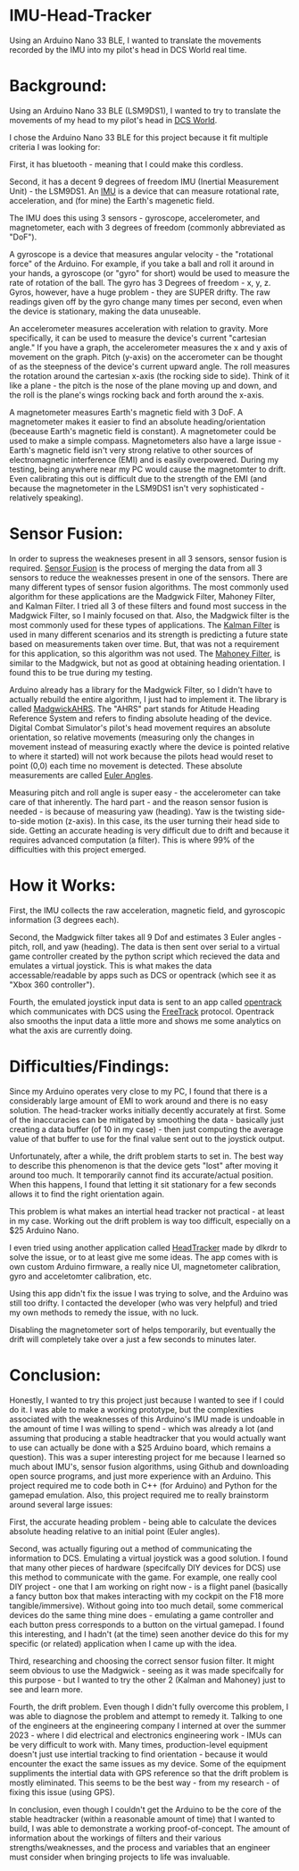 # IMU-Head-Tracker
Using an Arduino Nano 33 BLE, I wanted to translate the movements recorded by the IMU into my pilot's head in DCS World real time.

# Background:
Using an Arduino Nano 33 BLE (LSM9DS1), I wanted to try to translate the movements of my head to my pilot's head in [DCS World](https://www.digitalcombatsimulator.com/en/).

I chose the Arduino Nano 33 BLE for this project because it fit multiple criteria I was looking for:

First, it has bluetooth - meaning that I could make this cordless. 

Second, it has a decent 9 degrees of freedom IMU (Inertial Measurement Unit) - the LSM9DS1. An [IMU](https://en.wikipedia.org/wiki/Inertial_measurement_unit) is a device that can measure rotational rate, acceleration, and (for mine) the Earth's magenetic field. 

The IMU does this using 3 sensors - gyroscope, accelerometer, and magnetometer, each with 3 degrees of freedom (commonly abbreviated as "DoF").

A gyroscope is a device that measures angular velocity - the "rotational force" of the Arduino. For example, if you take a ball and roll it around in your hands, a gyroscope (or "gyro" for short) would be used to measure the rate of rotation of the ball.
The gyro has 3 Degrees of freedom - x, y, z. Gyros, however, have a huge problem - they are SUPER drifty. The raw readings given off by the gyro change many times per second, even when the device is stationary, making the data unuseable.

An accelerometer measures acceleration with relation to gravity. More specifically, it can be used to measure the device's current "cartesian angle." If you have a graph, the accelerometer measures the x and y axis of movement on the graph. Pitch (y-axis) on the accerometer can be thought of as the steepness of the device's current upward angle. The roll measures the rotation around the cartesian x-axis (the rocking side to side). Think of it like a plane - the pitch is the nose of the plane moving up and down, and the roll is the plane's wings rocking back and forth around the x-axis. 

A magnetometer measures Earth's magnetic field with 3 DoF. A magnetometer makes it easier to find an absolute heading/orientation (beceause Earth's magnetic field is constant). A magnetometer could be used to make a simple compass. Magnetometers also have a large issue - Earth's magnetic field isn't very strong relative to other sources of electromagnetic interference (EMI) and is easily overpowered. During my testing, being anywhere near my PC would cause the magnetomter to drift. Even calibrating this out is difficult due to the strength of the EMI (and because the magnetometer in the LSM9DS1 isn't very sophisticated - relatively speaking). 


# Sensor Fusion:

In order to supress the weakneses present in all 3 sensors, sensor fusion is required. [Sensor Fusion](https://en.wikipedia.org/wiki/Sensor_fusion) is the process of merging the data from all 3 sensors to reduce the weaknesses present in one of the sensors.
There are many different types of sensor fusion algorithms. The most commonly used algorithm for these applications are the Madgwick Filter, Mahoney Filter, and Kalman Filter. I tried all 3 of these filters and found most success in the Madgwick Filter, so I mainly focused on that. Also, the Madgwick filter is the most commonly used for these types of applications. The [Kalman Filter](https://en.wikipedia.org/wiki/Kalman_filter) is used in many different scenarios and its strength is predicting a future state based on measurements taken over time. But, that was not a requirement for this application, so this algorithm was not used. The [Mahoney Filter](https://ahrs.readthedocs.io/en/latest/filters/mahony.html), is similar to the Madgwick, but not as good at obtaining heading orientation. I found this to be true during my testing.

Arduino already has a library for the Madgwick Filter, so I didn't have to actually rebuild the entire algorithm, I just had to implement it. The library is called [MadgwickAHRS](https://github.com/arduino-libraries/MadgwickAHRS). The "AHRS" part stands for Atitude Heading Reference System and refers to finding absolute heading of the device. Digital Combat Simulator's pilot's head movement requires an absolute orientation, so relative movements (measuring only the changes in movement instead of measuring exactly where the device is pointed relative to where it started) will not work because the pilots head would reset to point (0,0) each time no movement is detected. These absolute measurements are called [Euler Angles](https://en.wikipedia.org/wiki/Euler_angles).

Measuring pitch and roll angle is super easy - the accelerometer can take care of that inherently. The hard part - and the reason sensor fusion is needed - is because of measuring yaw (heading). Yaw is the twisting side-to-side motion (z-axis). In this case, its the user turning their head side to side. Getting an accurate heading is very difficult due to drift and because it requires advanced computation (a filter). This is where 99% of the difficulties with this project emerged. 

# How it Works:

First, the IMU collects the raw acceleration, magnetic field, and gyroscopic information (3 degrees each). 

Second, the Madgwick filter takes all 9 Dof and estimates 3 Euler angles - pitch, roll, and yaw (heading). The data is then sent over serial to a virtual game controller created by the python script which recieved the data and emulates a virtual joystick. This is what makes the data accessable/readable by apps such as DCS or opentrack (which see it as "Xbox 360 controller").

Fourth, the emulated joystick input data is sent to an app called [opentrack](https://github.com/opentrack/opentrack) which communicates with DCS using the [FreeTrack](https://en.wikipedia.org/wiki/FreeTrack) protocol. Opentrack also smooths the input data a little more and shows me some analytics on what the axis are currently doing.





# Difficulties/Findings:

Since my Arduino operates very close to my PC, I found that there is a considerably large amount of EMI to work around and there is no easy solution. The head-tracker works initially decently accurately at first. Some of the inaccuracies can be mitigated by smoothing the data - basically just creating a data buffer (of 10 in my case) - then just computing the average value of that buffer to use for the final value sent out to the joystick output. 

Unfortunately, after a while, the drift problem starts to set in. The best way to describe this phenomenon is that the device gets "lost" after moving it around too much. It temporarily cannot find its accurate/actual position. When this happens, I found that letting it sit stationary for a few seconds allows it to find the right orientation again. 

This problem is what makes an intertial head tracker not practical - at least in my case. Working out the drift problem is way too difficult, especially on a $25 Arduino Nano.

I even tried using another application called [HeadTracker](https://github.com/dlktdr/HeadTracker) made by dlkrdr to solve the issue, or to at least give me some ideas. The app comes with is own custom Arduino firmware, a really nice UI, magnetometer calibration, gyro and acceletomter calibration, etc. 

Using this app didn't fix the issue I was trying to solve, and the Arduino was still too drifty. I contacted the developer (who was very helpful) and tried my own methods to remedy the issue, with no luck. 

Disabling the magnetometer sort of helps temporarily, but eventually the drift will completely take over a just a few seconds to minutes later.

# Conclusion:

Honestly, I wanted to try this project just because I wanted to see if I could do it. I was able to make a working prototype, but the complexities associated with the weaknesses of this Arduino's IMU made is undoable in the amount of time I was willing to spend - which was already a lot (and assuming that producing a stable headtracker that you would actually want to use can actually be done with a $25 Arduino board, which remains a question). This was a super interesting project for me because I learned so much about IMU's, sensor fusion algorithms, using Github and downloading open source programs, and just more experience with an Arduino. This project required me to code both in C++ (for Arduino) and Python for the gamepad emulation. Also, this project required me to really brainstorm around several large issues:

First, the accurate heading problem - being able to calculate the devices absolute heading relative to an initial point (Euler angles). 

Second, was actually figuring out a method of communicating the information to DCS. Emulating a virtual joystick was a good solution. I found that many other pieces of hardware (specifcally DIY devices for DCS) use this method to communicate with the game. For example, one really cool DIY project - one that I am working on right now - is a flight panel (basically a fancy button box that makes interacting with my cockpit on the F18 more tangible/immersive). Without going into too much detail, some commerical devices do the same thing mine does - emulating a game controller and each button press corresponds to a button on the virtual gamepad. I found this interesting, and I hadn't (at the time) seen another device do this for my specific (or related) application when I came up with the idea. 

Third, researching and choosing the correct sensor fusion filter. It might seem obvious to use the Madgwick - seeing as it was made specifcally for this purpose - but I wanted to try the other 2 (Kalman and Mahoney) just to see and learn more.

Fourth, the drift problem. Even though I didn't fully overcome this problem, I was able to diagnose the problem and attempt to remedy it. Talking to one of the engineers at the engineering company I interned at over the summer 2023 - where I did electrical and electronics engineering work - IMUs can be very difficult to work with. Many times, production-level equipment doesn't just use intertial tracking to find orientation - because it would encounter the exact the same issues as my device. Some of the equipment suppliments the intertial data with GPS reference so that the drift problem is mostly eliminated. This seems to be the best way - from my research - of fixing this issue (using GPS). 

In conclusion, even though I couldn't get the Arduino to be the core of the stable headtracker (within a reasonable amount of time) that I wanted to build, I was able to demonstrate a working proof-of-concept. The amount of information about the workings of filters and their various strengths/weaknesses, and the process and variables that an engineer must consider when bringing projects to life was invaluable.

